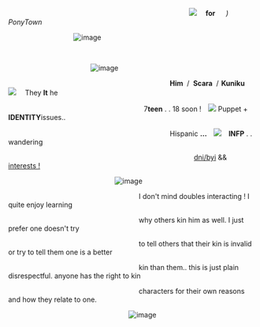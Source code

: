 ⠀⠀                ⠀⠀                        ⠀⠀⠀     ⠀        ⠀     ⠀⠀⠀⠀                ⠀⠀                        ⠀⠀⠀     ⠀        ⠀     ⠀⠀⠀                ⠀⠀                        ⠀⠀⠀     ⠀        ⠀ ![](https://64.media.tumblr.com/d4e32f700da059e3550fa062c71cc7b1/93d8bfe30955397e-1d/s75x75_c1/cb4fab626794f0a7f625ec8d1a84a2115932a2ac.gifv)　 **for** 　 *)*　 *PonyTown*


⠀⠀                ⠀⠀                        ⠀⠀⠀     ⠀        ⠀     ⠀⠀![image](https://github.com/user-attachments/assets/d6fbcb9a-9895-4797-a725-411023829d0f)


⠀⠀                ⠀⠀                        ⠀⠀⠀                        ⠀        ⠀ ⠀⠀                ⠀⠀                    ⠀⠀                ⠀⠀                        ⠀⠀⠀                   

⠀⠀                ⠀⠀                        ⠀⠀⠀            ⠀⠀⠀     ⠀        ⠀      ⠀⠀![image](https://github.com/user-attachments/assets/c704f938-9e37-4172-8400-884a7e250d67)



⠀⠀                ⠀⠀                        ⠀⠀⠀                        ⠀        ⠀⠀⠀                ⠀⠀                        ⠀⠀⠀                        ⠀        ⠀ ⠀⠀                ⠀⠀                        ⠀⠀⠀                        ⠀        ⠀**Him**   /   **Scara**   /  **Kuniku**  ![](https://64.media.tumblr.com/6882dce3e2c0219dc7aa9589296b34d5/93d8bfe30955397e-5d/s75x75_c1/ad0e4c2b0ad5e528a54b56a6d6b4cf759c72c21d.gifv)
 They **It** he



⠀⠀                ⠀⠀                        ⠀⠀⠀                        ⠀        ⠀⠀⠀                ⠀⠀                        ⠀⠀⠀                        ⠀        ⠀⠀⠀                ⠀⠀                  ⠀7**teen** . . 18 soon ! ![](https://64.media.tumblr.com/7c20e5869cd740bd8859956b2692ac20/93d8bfe30955397e-35/s75x75_c1/f570288554571b799a07811dd8b4f2f799d5074e.gifv) 
 Puppet + **IDENTITY**issues..

⠀⠀                ⠀⠀                        ⠀⠀⠀                        ⠀        ⠀⠀⠀                ⠀⠀                        ⠀⠀⠀                        ⠀       ⠀⠀                ⠀⠀                        ⠀⠀⠀                        ⠀        ⠀ ⠀Hispanic **...** [![](https://64.media.tumblr.com/eae7463a0e483b009f9bff59e5de9a8c/8851735f23cf5f73-1e/s75x75_c1/f98c602f5b548ccc88a4a8557bb23101095a95ed.gifv)](https://64.media.tumblr.com/d4e32f700da059e3550fa062c71cc7b1/93d8bfe30955397e-1d/s75x75_c1/cb4fab626794f0a7f625ec8d1a84a2115932a2ac.gifv) **INFP** . . wandering


⠀⠀                ⠀⠀                        ⠀⠀⠀     ⠀        ⠀     ⠀⠀                ⠀⠀                        ⠀⠀⠀     ⠀        ⠀     ⠀⠀⠀⠀                ⠀⠀                        ⠀⠀⠀     ⠀   ⠀⠀           ⠀[dni/byi](https://rentry.co/scarasbyi) && [interests !](https://rentry.co/scaras-interests)

⠀⠀                ⠀⠀                        ⠀⠀⠀     ⠀        ⠀     ⠀⠀⠀⠀                ⠀⠀                                                                                                                         ⠀                          ⠀⠀![image](https://github.com/user-attachments/assets/a702a164-adb9-48ff-8efc-9fcba7af7fab)







⠀⠀                ⠀⠀                        ⠀⠀⠀                        ⠀        ⠀⠀⠀                ⠀⠀                        ⠀⠀⠀                        ⠀        ⠀⠀⠀                ⠀⠀                  I don't mind doubles interacting ! I quite enjoy learning

⠀⠀                ⠀⠀                        ⠀⠀⠀                        ⠀        ⠀⠀⠀                ⠀⠀                        ⠀⠀⠀                        ⠀        ⠀⠀⠀                ⠀⠀                  why others kin him as well. I just prefer one doesn't try

⠀⠀                ⠀⠀                        ⠀⠀⠀                        ⠀        ⠀⠀⠀                ⠀⠀                        ⠀⠀⠀                        ⠀        ⠀⠀⠀                ⠀⠀                  to tell others that their kin is invalid or try to tell them one is a better

⠀⠀                ⠀⠀                        ⠀⠀⠀                        ⠀        ⠀⠀⠀                ⠀⠀                        ⠀⠀⠀                        ⠀        ⠀⠀⠀                ⠀⠀                  kin than them.. this is just plain disrespectful. anyone has the right to kin

⠀⠀                ⠀⠀                        ⠀⠀⠀                        ⠀        ⠀⠀⠀                ⠀⠀                        ⠀⠀⠀                        ⠀        ⠀⠀⠀                ⠀⠀                  characters for their own reasons and how they relate to one.







⠀⠀                ⠀⠀                        ⠀⠀⠀     ⠀        ⠀     ⠀    ⠀⠀⠀     ⠀        ⠀⠀⠀     ⠀             ⠀⠀![image](https://github.com/user-attachments/assets/79d6e746-73bb-4bad-9eb3-6afb345803a4)


